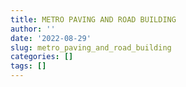 ```yaml
---
title: METRO PAVING AND ROAD BUILDING
author: ''
date: '2022-08-29'
slug: metro_paving_and_road_building
categories: []
tags: []
---
```

